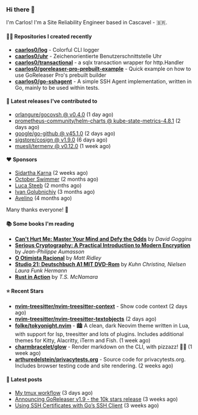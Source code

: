 ### Hi there 👋

I'm Carlos! I'm a Site Reliability Engineer based in Cascavel - 🇧🇷.

#### 👨‍💻 Repositories I created recently
- **[caarlos0/log](https://github.com/caarlos0/log)** - Colorful CLI logger
- **[caarlos0/uhr](https://github.com/caarlos0/uhr)** - Zeichenorientierte Benutzerschnittstelle Uhr
- **[caarlos0/transactional](https://github.com/caarlos0/transactional)** - a sqlx transaction wrapper for http.Handler
- **[caarlos0/goreleaser-pro-prebuilt-example](https://github.com/caarlos0/goreleaser-pro-prebuilt-example)** - Quick example on how to use GoReleaser Pro&#39;s prebuilt builder
- **[caarlos0/go-sshagent](https://github.com/caarlos0/go-sshagent)** - A simple SSH Agent implementation, written in Go, mainly to be used within tests.

#### 🚀 Latest releases I've contributed to


- [orlangure/gocovsh @ v0.4.0](https://github.com/orlangure/gocovsh/releases/tag/v0.4.0) (1 day ago)
- [prometheus-community/helm-charts @ kube-state-metrics-4.8.1](https://github.com/prometheus-community/helm-charts/releases/tag/kube-state-metrics-4.8.1) (2 days ago)
- [google/go-github @ v45.1.0](https://github.com/google/go-github/releases/tag/v45.1.0) (2 days ago)
- [sigstore/cosign @ v1.9.0](https://github.com/sigstore/cosign/releases/tag/v1.9.0) (6 days ago)
- [muesli/termenv @ v0.12.0](https://github.com/muesli/termenv/releases/tag/v0.12.0) (1 week ago)

#### ❤️ Sponsors
- [Sidartha Karna](https://github.com/sidarthakarna) (2 weeks ago)
- [October Swimmer](https://github.com/octoberswimmer) (2 months ago)
- [Luca Steeb](https://github.com/steebchen) (2 months ago)
- [Ivan Golubnichiy](https://github.com/h1kkan) (3 months ago)
- [Avelino](https://github.com/avelino) (4 months ago)

Many thanks everyone! 🙏

#### 📚 Some books I'm reading
- **[Can&#39;t Hurt Me: Master Your Mind and Defy the Odds](https://www.goodreads.com/book/show/43160250-can-t-hurt-me)** by _David Goggins_
- **[Serious Cryptography: A Practical Introduction to Modern Encryption](https://www.goodreads.com/book/show/36265193-serious-cryptography)** by _Jean-Philippe Aumasson_
- **[O Otimista Racional](https://www.goodreads.com/book/show/32706964-o-otimista-racional)** by _Matt Ridley_
- **[Studio 21: Deutschbuch A1 MIT DVD-Rom](https://www.goodreads.com/book/show/25495148-studio-21)** by _Kuhn Christina, Nielsen Laura Funk Hermann_
- **[Rust in Action](https://www.goodreads.com/book/show/45731908-rust-in-action)** by _T.S. McNamara_

#### ⭐ Recent Stars


- **[nvim-treesitter/nvim-treesitter-context](https://github.com/nvim-treesitter/nvim-treesitter-context)** - Show code context (2 days ago)
- **[nvim-treesitter/nvim-treesitter-textobjects](https://github.com/nvim-treesitter/nvim-treesitter-textobjects)** (2 days ago)
- **[folke/tokyonight.nvim](https://github.com/folke/tokyonight.nvim)** - 🏙  A clean, dark Neovim theme written in Lua, with support for lsp, treesitter and lots of plugins. Includes additional themes for Kitty, Alacritty, iTerm and Fish. (1 week ago)
- **[charmbracelet/glow](https://github.com/charmbracelet/glow)** - Render markdown on the CLI, with pizzazz! 💅🏻 (1 week ago)
- **[arthuredelstein/privacytests.org](https://github.com/arthuredelstein/privacytests.org)** - Source code for privacytests.org. Includes browser testing code and site rendering. (2 weeks ago)

#### 📄 Latest posts
- [My tmux workflow](https://carlosbecker.com/posts/tmux-sessionizer/) (3 days ago)
- [Announcing GoReleaser v1.9 - the 10k stars release](https://carlosbecker.com/posts/goreleaser-v1.9/) (3 weeks ago)
- [Using SSH Certificates with Go’s SSH Client](https://carlosbecker.com/posts/golang-ssh-client-certificates/) (3 weeks ago)
